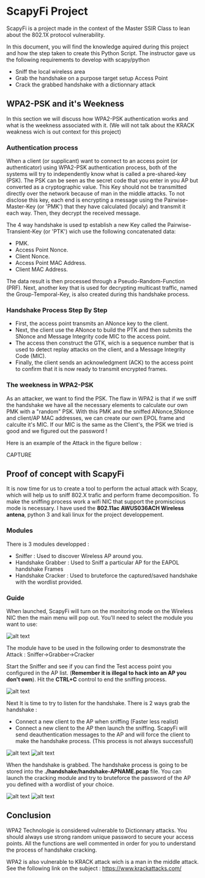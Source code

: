 # ScapyFi Project

ScapyFi is a project made in the context of the Master SSIR Class to lean about the 802.1X protocol vulnerability. 

In this document, you will find the knowledge aquired during this project and 
how the step taken to create this Python Script. The instructor gave us the following requirements to develop with scapy/python

* Sniff the local wireless area
* Grab the handshake on a purpose target setup Access Point 
* Crack the grabbed handshake with a dictionnary attack


## WPA2-PSK and it's Weekness
In this section we will discuss how WPA2-PSK authentication works and what is the weekness associated with it. (We will not talk about the KRACK weakness wich is out context for this project)

### Authentication process

When a client (or supplicant) want to connect to an access point (or authenticator) using WPA2-PSK authentication process, both of the systems will try to independently know what is called a pre-shared-key (PSK). The PSK can be seen as the secret code that you enter in you AP but converted as a cryptographic value. This Key should not be transmitted directly over the network because of man in the middle attacks. To not disclose this key, each end is encrypting a message using the Pairwise-Master-Key (or 'PMK') that they have calculated (localy) and transmit it each way. Then, they decrypt the received message. 

The 4 way handshake is used tp establish a new Key called the Pairwise-Transient-Key (or 'PTK') wich use the following concatenated data: 

* PMK.
* Access Point Nonce.
* Client Nonce.
* Access Point MAC Address.
* Client MAC Address.

The data result is then processed through a Pseudo-Random-Function (PRF). Next,  another key that is used for decrypting multicast traffic, named the Group-Temporal-Key, is also created during this handshake process.

### Handshake Process Step By Step 

* First, the access point transmits an ANonce key to the client.
* Next, the client use the ANonce to build the PTK and then submits the SNonce and Message Integrity code MIC to the access point.
* The access then construct the GTK, wich is a sequence number that is used to detect replay attacks on the client, and a Message Integrity Code (MIC).
* Finally, the client sends an acknowledgment (ACK) to the access point to confirm that it is now ready to transmit encrypted frames. 

### The weekness in WPA2-PSK

As an attacker, we want to find the PSK. The flaw in WPA2 is that if we sniff the handshake we have all the necessary elements to calculate our own PMK with a "random" PSK. With this PMK and the sniffed ANonce,SNonce and client/AP MAC addresses, we can create our own EPOL frame and calculte it's MIC. If our MIC is the same as the Client's, the PSK we tried is good and we figured out the password ! 

Here is an example of the Attack in the figure bellow : 


CAPTURE


## Proof of concept with ScapyFi

It is now time for us to create a tool to perform the actual attack with Scapy, which will help us to sniff 802.X trafic and perform frame decomposition. To make the sniffing process work a wifi NIC that support the promiscious mode is necessary. 
I have used the **802.11ac AWUS036ACH Wireless antena**, python 3 and kali linux for the project developpement.


### Modules 

There is 3 modules developped : 

* Sniffer : Used to discover Wireless AP around you.
* Handshake Grabber : Used to Sniff a particular AP for the EAPOL handshake Frames
* Handshake Cracker : Used to bruteforce the captured/saved handshake with the wordlist provided.


### Guide
When launched, ScapyFi will turn on the monitoring mode on the Wireless NIC then the main menu will pop out. You'll need to select the module you want to use:

![alt text](https://github.com/k1nd0ne/ScapyWifi/blob/master/screnshots/Screen_1.png)


The module have to be used in the following order to desmonstrate the Attack : 
Sniffer->Grabber->Cracker

Start the Sniffer and see if you can find the Test access point you configured in the AP list. (**Remember it is illegal to hack into an AP you don't own**). Hit the **CTRL+C** control to end the sniffing process.



![alt text](https://github.com/k1nd0ne/ScapyWifi/blob/master/screnshots/Screen_2.png)



Next It is time to try to listen for the handshake. There is 2 ways grab the handshake : 
* Connect a new client to the AP when sniffing (Faster less realist)
* Connect a new client to the AP then launch the sniffing. ScapyFi will send deauthentication messages to the AP and will force the client to make the handshake process. (This process is not always successfull)

![alt text](https://github.com/k1nd0ne/ScapyWifi/blob/master/screnshots/Screen_3.png)
![alt text](https://github.com/k1nd0ne/ScapyWifi/blob/master/screnshots/Screen_4.png)


When the handshake is grabbed. The handshake process is going to be stored into the **./handshake/handshake-APNAME.pcap** file. You can launch the cracking module and try to bruteforce the password of the AP you defined with a wordlist of your choice. 

![alt text](https://github.com/k1nd0ne/ScapyWifi/blob/master/screnshots/Screen_5.png)
![alt text](https://github.com/k1nd0ne/ScapyWifi/blob/master/screnshots/Screen_6.png)


## Conclusion

WPA2 Technologie is considered vulnerable to Dictionnary attacks. You should always use strong random unique password to secure your access points. All the functions are well commented in order for you to understand the process of handshake cracking.

WPA2 is also vulnerable to KRACK attack wich is a man in the middle attack. See the following link on the subject : https://www.krackattacks.com/

